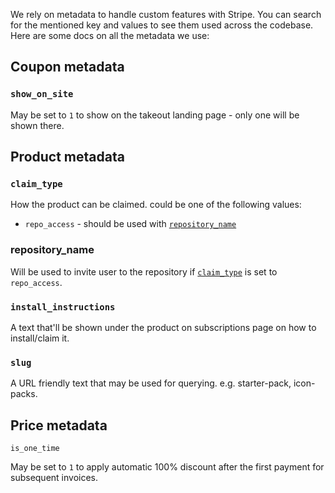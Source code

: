 We rely on metadata to handle custom features with Stripe. You can search for the mentioned key and values to see them used across the codebase. Here are some docs on all the metadata we use:

## Coupon metadata

### `show_on_site`

May be set to `1` to show on the takeout landing page - only one will be shown there.

## Product metadata

### `claim_type`

How the product can be claimed. could be one of the following values:

- `repo_access` - should be used with [`repository_name`](#repository_name)

### repository_name

Will be used to invite user to the repository if [`claim_type`](#claim_type) is set to `repo_access`.

### `install_instructions`

A text that'll be shown under the product on subscriptions page on how to install/claim it.

### `slug`

A URL friendly text that may be used for querying. e.g. starter-pack, icon-packs.

## Price metadata

`is_one_time`

May be set to `1` to apply automatic 100% discount after the first payment for subsequent invoices.
